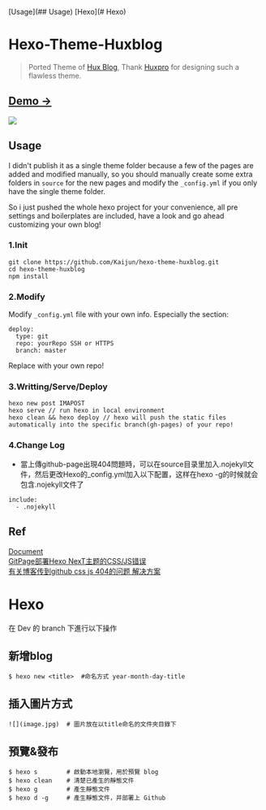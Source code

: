[Usage](## Usage)
[Hexo](# Hexo)
# Hexo-Theme-Huxblog

> Ported Theme of [Hux Blog](https://github.com/Huxpro/huxpro.github.io), Thank [Huxpro](https://github.com/Huxpro) for designing such a flawless theme.

## [Demo &rarr;](http://kaijun.github.io/hexo-theme-huxblog)

![](http://huangxuan.me/img/blog-desktop.jpg)

## Usage

I didn't publish it as a single theme folder because a few of the pages are added and modified manually, so you should manually create some extra folders in `source` for the new pages and modify the `_config.yml` if you only have the single theme folder.

So i just pushed the whole hexo project for your convenience, all pre settings and boilerplates are included, have a look and go ahead customizing your own blog!

### 1.Init

```
git clone https://github.com/Kaijun/hexo-theme-huxblog.git
cd hexo-theme-huxblog
npm install
```

### 2.Modify
Modify `_config.yml` file with your own info.
Especially the section:

```
deploy:
  type: git
  repo: yourRepo SSH or HTTPS
  branch: master
```
Replace with your own repo!

### 3.Writting/Serve/Deploy

```
hexo new post IMAPOST
hexo serve // run hexo in local environment
hexo clean && hexo deploy // hexo will push the static files automatically into the specific branch(gh-pages) of your repo!
```

### 4.Change Log

-  當上傳github-page出現404問題時，可以在source目录里加入.nojekyll文件，然后更改Hexo的_config.yml加入以下配置，这样在hexo -g的时候就会包含.nojekyll文件了
```
include:
  - .nojekyll
```

## Ref
[Document](https://github.com/Huxpro/huxpro.github.io)  
[GitPage部署Hexo NexT主题的CSS/JS错误](http://awhisper.github.io/2016/11/21/GitPage-Next%E7%9A%84CSS-JS%E9%94%99%E8%AF%AF/)  
[有关博客传到github css js 404的问题 解决方案](https://github.com/iissnan/hexo-theme-next/issues/1220)  

# Hexo 
在 Dev 的 branch 下進行以下操作

## 新增blog
```
$ hexo new <title>  #命名方式 year-month-day-title
```

## 插入圖片方式
```
![](image.jpg)  # 圖片放在以title命名的文件夾目錄下

```

## 預覽&發布
```
$ hexo s		# 啟動本地瀏覽，用於預覽 blog
$ hexo clean    # 清楚已產生的靜態文件
$ hexo g        # 產生靜態文件
$ hexo d -g     # 產生靜態文件，并部署上 Github

```



